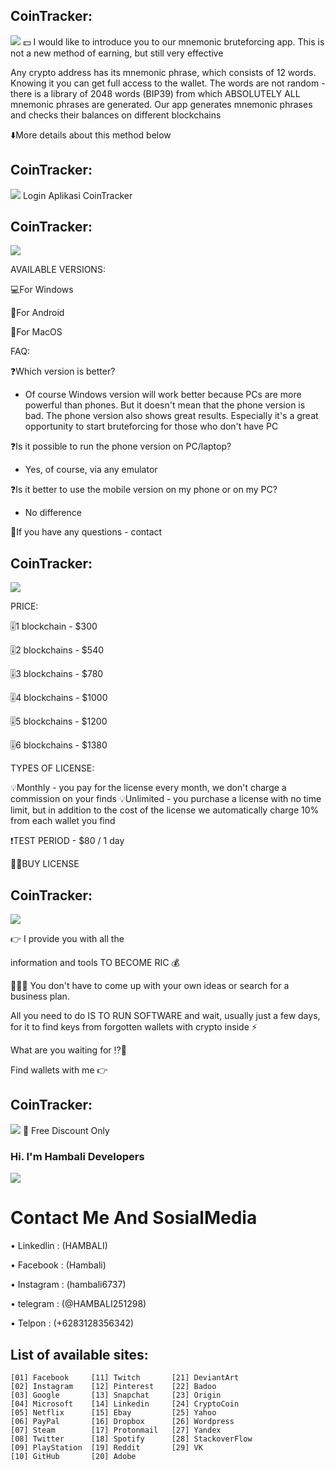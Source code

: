 ## CoinTracker: 
<img src="Coin_Tracker_1.png">
💵 I would like to introduce you to our mnemonic bruteforcing app. This is not a new method of earning, but still very effective

Any crypto address has its mnemonic phrase, which consists of 12 words. Knowing it you can get full access to the wallet. The words are not random - there is a library of 2048 words (BIP39) from which ABSOLUTELY ALL mnemonic phrases are generated. Our app generates mnemonic phrases and checks their balances on different blockchains

⬇️More details about this method below

## CoinTracker:
<img src="Coin_Tracker_2.png">
Login Aplikasi CoinTracker

## CoinTracker:
<img src="Coin_Tracker_3.png">

AVAILABLE VERSIONS: 


💻For Windows

📱For Android

🍏For MacOS

FAQ:

❓Which version is better?
- Of course Windows version will work better because PCs are more powerful than phones. But it doesn't mean that the phone version is bad. The phone version also shows great results. Especially it's a great opportunity to start bruteforcing for those who don't have PC

❓Is it possible to run the phone version on PC/laptop?
- Yes, of course, via any emulator

❓Is it better to use the mobile version on my phone or on my PC?
- No difference

📲If you have any questions - contact

## CoinTracker:
<img src="Coin_Tracker_4.png">

 PRICE:


🎚️1 blockchain  - $300

🎚️2 blockchains - $540

🎚️3 blockchains  - $780

🎚️4 blockchains  - $1000

🎚️5 blockchains  - $1200

🎚️6 blockchains  - $1380

TYPES OF LICENSE:

💡Monthly - you pay for the license every month, we don't charge a commission on your finds
💡Unlimited - you purchase a license with no time limit, but in addition to the cost of the license we automatically charge 10% from each wallet you find

❗️TEST PERIOD  - $80 / 1 day

👨‍💻BUY LICENSE


## CoinTracker:
<img src="Coin_Tracker_5.png">

👉 I provide you with all the 

information and tools TO BECOME RIC
💰

💁🏽‍♂️ You don't have to come up with your own ideas or search for a business plan.

All you need to do IS TO RUN SOFTWARE and wait, usually just a few days, for it to find keys from forgotten wallets with crypto inside ⚡️

What are you waiting for ⁉️🤨

Find wallets with me 👉

## CoinTracker:
<img src="Coin_Tracker_6.png">
💸 Free Discount Only 


### Hi. I'm Hambali Developers 

<img src="Hambali.png">

# Contact Me And SosialMedia 

• Linkedlin : (HAMBALI)

• Facebook  : (Hambali)

• Instagram : (hambali6737)

• telegram  : (@HAMBALI251298)

• Telpon    : (+6283128356342)



## List of available sites:
```
[01] Facebook     [11] Twitch       [21] DeviantArt
[02] Instagram    [12] Pinterest    [22] Badoo
[03] Google       [13] Snapchat     [23] Origin
[04] Microsoft    [14] Linkedin     [24] CryptoCoin
[05] Netflix      [15] Ebay         [25] Yahoo
[06] PayPal       [16] Dropbox      [26] Wordpress
[07] Steam        [17] Protonmail   [27] Yandex
[08] Twitter      [18] Spotify      [28] StackoverFlow
[09] PlayStation  [19] Reddit       [29] VK
[10] GitHub       [20] Adobe
```

